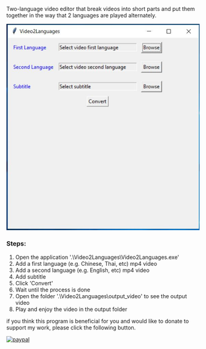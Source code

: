 Two-language video editor that break videos into short parts and put them together in the way that 2 languages are played alternately.

![]( GUI.jpg)

### Steps:

 1. Open the application '.\Video2Languages\Video2Languages.exe'
 2. Add a first language (e.g. Chinese, Thai, etc) mp4  video
 3. Add a second language (e.g. English, etc) mp4 video
 4. Add subtitle
 5. Click 'Convert'
 6. Wait until the process is done
 7. Open the folder '.\Video2Languages\output_video' to see the output video
 8. Play and enjoy the video in the output folder 


if you think this program is beneficial for you and would like to donate to support my work, please click the following button.

[![paypal](https://www.paypalobjects.com/en_GB/TH/i/btn/btn_donateCC_LG.gif)](https://www.paypal.com/cgi-bin/webscr?cmd=_s-xclick&hosted_button_id=Q22NBYPTW9DZ4&source=url)
